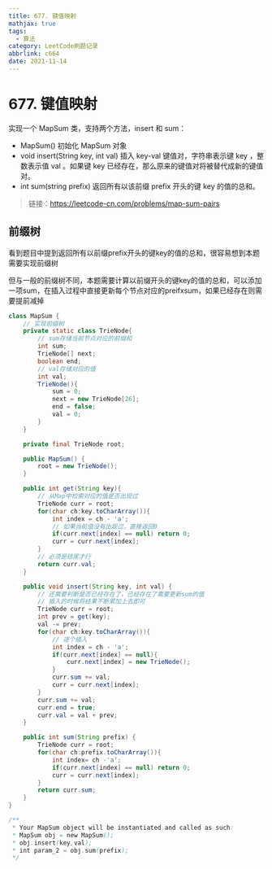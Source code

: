 ```yaml
---
title: 677. 键值映射
mathjax: true
tags:
  - 算法
category: LeetCode刷题记录
abbrlink: c664
date: 2021-11-14
---
```

# 677. 键值映射

实现一个 MapSum 类，支持两个方法，insert 和 sum：

- MapSum() 初始化 MapSum 对象
- void insert(String key, int val) 插入 key-val 键值对，字符串表示键 key ，整数表示值 val 。如果键 key 已经存在，那么原来的键值对将被替代成新的键值对。
- int sum(string prefix) 返回所有以该前缀 prefix 开头的键 key 的值的总和。

> 链接：https://leetcode-cn.com/problems/map-sum-pairs

<!-- more -->

## 前缀树

看到题目中提到返回所有以前缀prefix开头的键key的值的总和，很容易想到本题需要实现前缀树

但与一般的前缀树不同，本题需要计算以前缀开头的键key的值的总和，可以添加一项sum，在插入过程中直接更新每个节点对应的preifxsum，如果已经存在则需要提前减掉

```java
class MapSum {
    // 实现前缀树
    private static class TrieNode{
        // sum存储当前节点对应的前缀和
        int sum;
        TrieNode[] next;
        boolean end;
        // val存储对应的值
        int val;
        TrieNode(){
            sum = 0;
            next = new TrieNode[26];
            end = false;
            val = 0;
        }
    }

    private final TrieNode root;

    public MapSum() {
        root = new TrieNode();
    }

    public int get(String key){
        // 从Map中检索对应的值是否出现过
        TrieNode curr = root;
        for(char ch:key.toCharArray()){
            int index = ch - 'a';
            // 如果当前值没有出现过，直接返回0
            if(curr.next[index] == null) return 0;
            curr = curr.next[index];
        }
        // 必须是结尾才行
        return curr.val;
    }

    public void insert(String key, int val) {
        // 还需要判断是否已经存在了，已经存在了需要更新sum的值
        // 插入的时候将结果不断累加上去即可
        TrieNode curr = root;
        int prev = get(key);
        val -= prev;
        for(char ch:key.toCharArray()){
            // 逐个插入
            int index = ch - 'a';
            if(curr.next[index] == null){
                curr.next[index] = new TrieNode();
            }
            curr.sum += val;
            curr = curr.next[index];
        }
        curr.sum += val;
        curr.end = true;
        curr.val = val + prev;
    }

    public int sum(String prefix) {
        TrieNode curr = root;
        for(char ch:prefix.toCharArray()){
            int index= ch -'a';
            if(curr.next[index] == null) return 0;
            curr = curr.next[index];
        }
        return curr.sum;
    }
}

/**
 * Your MapSum object will be instantiated and called as such:
 * MapSum obj = new MapSum();
 * obj.insert(key,val);
 * int param_2 = obj.sum(prefix);
 */
```

